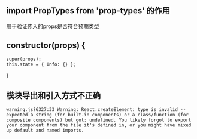 ## import PropTypes from 'prop-types' 的作用
用于验证传入的props是否符合预期类型

## constructor(props) {
    super(props);
    this.state = { Info: {} };
  }

## 模块导出和引入方式不正确
```
warning.js?6327:33 Warning: React.createElement: type is invalid -- expected a string (for built-in components) or a class/function (for composite components) but got: undefined. You likely forgot to export your component from the file it's defined in, or you might have mixed up default and named imports.
```
